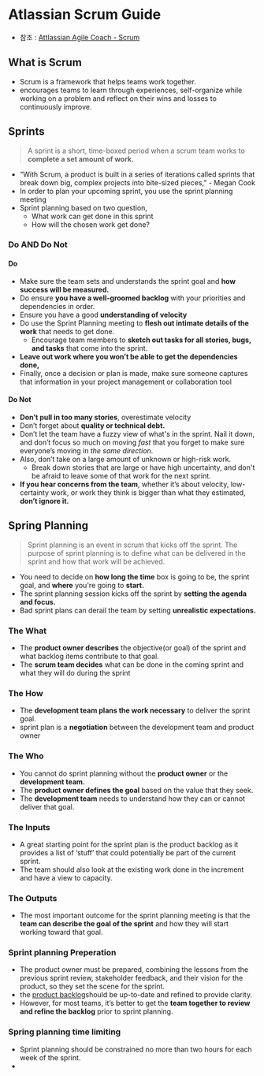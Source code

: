 # Atlassian Scrum Guide

* 참조 : [Attlassian Agile Coach - Scrum](https://www.atlassian.com/agile/scrum)



## What is Scrum

* Scrum is a framework that helps teams work together. 
* encourages teams to learn through experiences, self-organize while working on a problem and reflect on their wins and losses to continuously improve.



## Sprints

> A sprint is a short, time-boxed period when a scrum team works to **complete a set amount of work.**

* “With Scrum, a product is built in a series of iterations called sprints that break down big, complex projects into bite-sized pieces," - Megan Cook
* In order to plan your upcoming sprint, you use the sprint planning meeting
* Sprint planning based on two question,
  * What work can get done in this sprint
  * How will the chosen work get done?

### Do AND Do Not

#### **Do**

* Make sure the team sets and understands the sprint goal and **how success will be measured.**
* Do ensure **you have a well-groomed backlog** with your priorities and dependencies in order.
* Ensure you have a good **understanding of velocity**
* Do use the Sprint Planning meeting to **flesh out intimate details of the work** that needs to get done.
  * Encourage team members to **sketch out tasks for all stories, bugs, and tasks** that come into the sprint.
* **Leave out work where you won’t be able to get the dependencies done,**
* Finally, once a decision or plan is made, make sure someone captures that information in your project management or collaboration tool

#### Do Not

* **Don’t pull in too many stories**, overestimate velocity
* Don’t forget about **quality or technical debt.**
* Don’t let the team have a fuzzy view of what's in the sprint.  Nail it down, and don’t focus so much on moving *fast* that you forget to make sure everyone’s moving in *the same direction*.
* Also, don’t take on a large amount of unknown or high-risk work.
  * Break down stories that are large or have high uncertainty, and don't be afraid to leave some of that work for the next sprint.
* **If you hear concerns from the team**, whether it’s about velocity, low-certainty work, or work they think is bigger than what they estimated, **don’t ignore it.**



## Spring Planning

> Sprint planning is an event in scrum that kicks off the sprint. The purpose of sprint planning is to define what can be delivered in the sprint and how that work will be achieved.

* You need to decide on **how long the time** box is going to be, the sprint goal, and **where** you're going to **start.**
* The sprint planning session kicks off the sprint by **setting the agenda and focus.**
* Bad sprint plans can derail the team by setting **unrealistic expectations.**

### The What

* The **product owner describes** the objective(or goal) of the sprint and what backlog items contribute to that goal. 
* The **scrum team decides** what can be done in the coming sprint and what they will do during the sprint

### The How

* The **development team plans the work necessary** to deliver the sprint goal.
* sprint plan is a **negotiation** between the development team and product owner

### The Who

*  You cannot do sprint planning without the **product owner** or the **development team.** 
* The **product owner defines the goal** based on the value that they seek.
* The **development team** needs to understand how they can or cannot deliver that goal.

### The Inputs

* A great starting point for the sprint plan is the product backlog as it provides a list of ‘stuff’ that could potentially be part of the current sprint.
* The team should also look at the existing work done in the increment and have a view to capacity.

### The Outputs

* The most important outcome for the sprint planning meeting is that the **team can describe the goal of the sprint** and how they will start working toward that goal. 

### Sprint planning Preperation

* The product owner must be prepared, combining the lessons from the previous sprint review, stakeholder feedback, and their vision for the product, so they set the scene for the sprint.
* the [product backlog](https://www.atlassian.com/agile/scrum/backlogs)should be up-to-date and refined to provide clarity.
* However, for most teams, it’s better to get the **team together to review and refine the backlog** prior to sprint planning.

### Spring planning time limiting

* Sprint planning should be constrained no more than two hours for each week of the sprint.
* 
